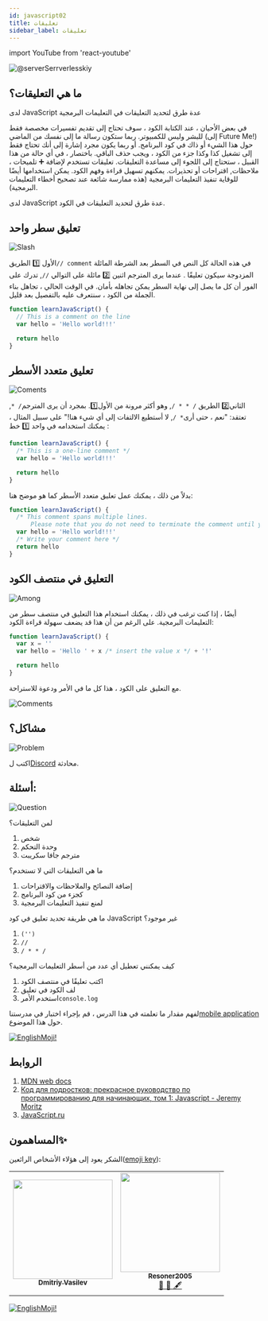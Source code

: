 ```yaml
---
id: javascript02
title: تعليقات
sidebar_label: تعليقات
---
```


import YouTube from 'react-youtube'

![@serverSerrverlesskiy](/img/javascript/headers/02.jpg)

## ما هي التعليقات؟

لدى JavaScript عدة طرق لتحديد التعليقات في التعليمات البرمجية

في بعض الأحيان ، عند الكتابة  الكود ، سوف تحتاج إلى تقديم تفسيرات مخصصة فقط للبشر وليس للكمبيوتر. ربما ستكون رسالة ما إلى نفسك من الماضي (إلى Future Me!) حول هذا الشيء أو ذاك في كود البرنامج. أو ربما يكون مجرد إشارة إلى أنك تحتاج فقط إلى تشغيل كذا وكذا جزء من الكود ، ويجب حذف الباقي. باختصار ، في أي حالة من هذا القبيل ، ستحتاج إلى اللجوء إلى مساعدة التعليقات.
تعليقات تستخدم لإضافة ➕ تلميحات ، ملاحظات, اقتراحات أو تحذيرات. يمكنهم تسهيل قراءة وفهم الكود. يمكن استخدامها أيضًا للوقاية  تنفيذ التعليمات البرمجية (هذه ممارسة شائعة عند تصحيح أخطاء التعليمات البرمجية).

لدى JavaScript عدة طرق لتحديد التعليقات  في الكود.

<!-- ## Video

<YouTube videoId="zCvKMw5QHRw" /> -->

## تعليق سطر واحد

![Slash](https://media.giphy.com/media/bKXMS0NjXoyaY/giphy.gif)

الأول 1️⃣ الطريق`// comment`  في هذه الحالة كل النص  في السطر بعد الشرطة المائلة المزدوجة سيكون تعليقًا . عندما يرى المترجم اثنين 2️⃣ مائلة على التوالي `//`, تدرك على الفور أن كل ما يصل إلى نهاية السطر يمكن تجاهله بأمان. في الوقت الحالي ، تجاهل بناء الجملة   من الكود ، سنتعرف عليه بالتفصيل بعد قليل.

```jsx live
function learnJavaScript() {
  // This is a comment on the line
  var hello = 'Hello world!!!'

  return hello
}
```

## تعليق متعدد الأسطر

![Coments](https://media.giphy.com/media/UevalSWg5twQeqpc8Q/giphy.gif)

الثاني2️⃣ الطريق `/ * * /`, وهو أكثر مرونة من الأول1️⃣. بمجرد أن يرى المترجم`/ *`, تعتقد: "نعم ، حتى أرى`* /`, لا أستطيع الالتفات إلى أي شيء هنا!"
على سبيل المثال ، يمكنك استخدامه في واحد 1️⃣ خط :

```jsx live
function learnJavaScript() {
  /* This is a one-line comment */
  var hello = 'Hello world!!!'

  return hello
}
```

بدلاً من ذلك ، يمكنك عمل تعليق متعدد الأسطر كما هو موضح هنا:

```jsx live
function learnJavaScript() {
  /* This comment spans multiple lines.
      Please note that you do not need to terminate the comment until you have finished */
  var hello = 'Hello world!!!'
  /* Write your comment here */
  return hello
}
```

## التعليق في منتصف الكود

![Among](https://media.giphy.com/media/fnjIiBNo38IHS/giphy.gif)

أيضًا ، إذا كنت ترغب في ذلك ، يمكنك استخدام هذا التعليق  في منتصف سطر من التعليمات البرمجية. على الرغم من أن هذا قد يضعف سهولة قراءة الكود:

```jsx live
function learnJavaScript() {
  var x = ''
  var hello = 'Hello ' + x /* insert the value x */ + '!'

  return hello
}
```

مع التعليق على الكود ، هذا كل ما في الأمر ودعوة للاستراحة.

![Comments](https://media.giphy.com/media/SvuRLwWT0EoeErwPvB/giphy.gif)

## مشاكل؟

![Problem](https://media.giphy.com/media/xTiTnGeUsWOEwsGoG4/giphy.gif)

اكتب ل[Discord](https://discord.gg/6GDAfXn) محادثة.

## أسئلة:

![Question](https://media.giphy.com/media/l0HlRnAWXxn0MhKLK/giphy.gif)

لمن التعليقات؟

1. شخص
2. وحدة التحكم
3. مترجم جافا سكريبت

ما هي التعليقات التي لا تستخدم؟

1. إضافة النصائح والملاحظات والاقتراحات
2. كجزء من كود البرنامج
3. لمنع تنفيذ التعليمات البرمجية

ما هي طريقة تحديد تعليق في كود JavaScript غير موجود؟

1. `('')`
2. `//`
3. `/ * * /`

كيف يمكنني تعطيل أي عدد من أسطر التعليمات البرمجية؟

1. اكتب تعليقًا في منتصف الكود
2. لف الكود في تعليق
3. استخدم الأمر`console.log`

لفهم مقدار ما تعلمته في هذا الدرس ، قم بإجراء اختبار في مدرستنا[mobile application](http://onelink.to/njhc95) حول هذا الموضوع.

[![EnglishMoji!](/img/logo/englishmoji.png)](https://link-to.app/xvh7Ush9kl)

## الروابط

1. [MDN web docs](https://developer.mozilla.org/ru/docs/Web/JavaScript/Reference/Lexical_grammar)
2. [Код для подростков: прекрасное руководство по программированию для начинающих, том 1: Javascript - Jeremy Moritz ](https://www.amazon.com/Code-Teens-Beginners-Programming-Javascript-ebook/dp/B07FCTLVPC)
3. [JavaScript.ru](https://learn.javascript.ru/types)

## المساهمون✨

الشكر يعود إلى هؤلاء الأشخاص الرائعين([emoji key](https://allcontributors.org/docs/en/emoji-key)):

<table>
  <tr>
    <td align="center"><a href="https://fullstackserverless.github.io/"><img src="https://avatars0.githubusercontent.com/u/6774813?v=4?s=200" width="200px;" alt=""/><br /><sub><b>Dmitriy Vasilev</b></sub></a><br /> <a href="https://github.com/gHashTag/react-native-village/commits?author=gHashTag" title="Documentation">  </a></td>
    <td align="center"><a href="https://github.com/Resoner2005"><img src="https://avatars1.githubusercontent.com/u/75675814?v=4?s=200" width="200px;" alt=""/><br /><sub><b>Resoner2005</b></sub></a><br /><a href="https://github.com/gHashTag/react-native-village/issues?q=author%3AResoner2005" title="Bug reports">🐛 🎨 🖋</a></td>
  </tr>
  
</table>

[![EnglishMoji!](/img/logo/englishmoji.png)](https://link-to.app/xvh7Ush9kl)
